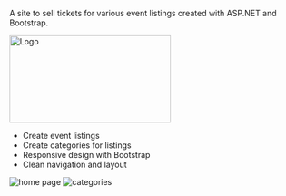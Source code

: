A site to sell tickets for various event listings created with ASP.NET and Bootstrap.

<img width="284" height="154" alt="Logo" src="https://github.com/user-attachments/assets/d66e5e59-a994-4a2c-9d2e-01adb843f2b9" />

- Create event listings
- Create categories for listings
- Responsive design with Bootstrap
- Clean navigation and layout
  
![home page](https://github.com/user-attachments/assets/36c50175-5fb7-4f8d-8186-52832ef808ed)
![categories](https://github.com/user-attachments/assets/bae09172-8d3b-4460-9df3-5daf65a4c8d1)
